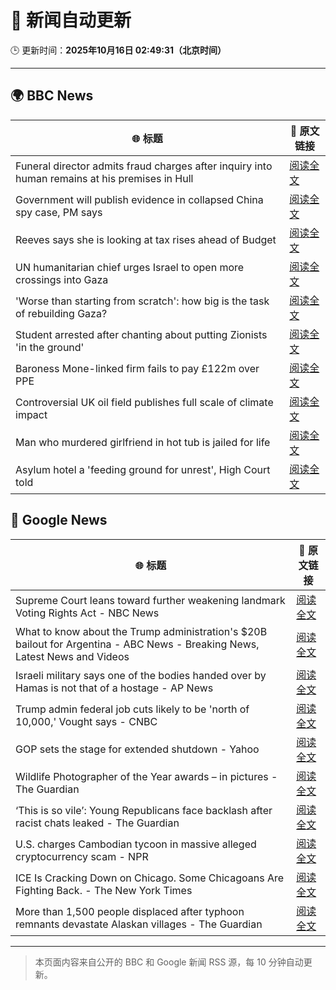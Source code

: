 # 🧠 新闻自动更新

🕒 更新时间：**2025年10月16日 02:49:31（北京时间）**

---

## 🌍 BBC News

| 🌐 标题 | 🔗 原文链接 |
|--------|-------------|
| Funeral director admits fraud charges after inquiry into human remains at his premises in Hull | [阅读全文](https://www.bbc.com/news/articles/cwyplw17897o?at_medium=RSS&at_campaign=rss) |
| Government will publish evidence in collapsed China spy case, PM says | [阅读全文](https://www.bbc.com/news/articles/cql9v6x4wpzo?at_medium=RSS&at_campaign=rss) |
| Reeves says she is looking at tax rises ahead of Budget | [阅读全文](https://www.bbc.com/news/articles/c2drpzxpkp3o?at_medium=RSS&at_campaign=rss) |
| UN humanitarian chief urges Israel to open more crossings into Gaza | [阅读全文](https://www.bbc.com/news/articles/c803rmdzjdjo?at_medium=RSS&at_campaign=rss) |
| 'Worse than starting from scratch': how big is the task of rebuilding Gaza? | [阅读全文](https://www.bbc.com/news/articles/cr5e4ee9r13o?at_medium=RSS&at_campaign=rss) |
| Student arrested after chanting about putting Zionists 'in the ground' | [阅读全文](https://www.bbc.com/news/articles/ce8gdelw79po?at_medium=RSS&at_campaign=rss) |
| Baroness Mone-linked firm fails to pay £122m over PPE | [阅读全文](https://www.bbc.com/news/articles/c629rdgyzl5o?at_medium=RSS&at_campaign=rss) |
| Controversial UK oil field publishes full scale of climate impact | [阅读全文](https://www.bbc.com/news/articles/ce3xzgdqw3ro?at_medium=RSS&at_campaign=rss) |
| Man who murdered girlfriend in hot tub is jailed for life | [阅读全文](https://www.bbc.com/news/articles/cvgvx134d86o?at_medium=RSS&at_campaign=rss) |
| Asylum hotel a 'feeding ground for unrest', High Court told | [阅读全文](https://www.bbc.com/news/articles/cy8v9jzn5zgo?at_medium=RSS&at_campaign=rss) |

## 📰 Google News

| 🌐 标题 | 🔗 原文链接 |
|--------|-------------|
| Supreme Court leans toward further weakening landmark Voting Rights Act - NBC News | [阅读全文](https://news.google.com/rss/articles/CBMivwFBVV95cUxOclUyNFJDRFMyT292MHEwQkhiQzJNd1owTnZIUlRyNnRMbjZ5em0zMUNyZmF1a3F4ekdqVTctVFB4NWFhcC1BVXhNVWx4QlU0ekhGVnoyTGVESjBRcjBOMU5rUGhyZmhOMnFfbVZkRGNTNFRCNVBSYnZ2MW1MdXBWMUpNcjRCY2Z4ekE2UTVvX01EZ3lFQlZTdjhTWG5PVEZhQklMcVZXanhXWExMdFF6cVc4N1AxMERJWFRiaUlWWdIBVkFVX3lxTE5KRmk0N2wyNWFwa3JCQTN4VjRCNWI4UW9mM1NlamM0dnpjM1lORVpWeXJvZDB5V2stTE9wRXVMN1A3N3ZHRGVscVZfSEhFdm1LUVMzeHR3?oc=5) |
| What to know about the Trump administration's $20B bailout for Argentina - ABC News - Breaking News, Latest News and Videos | [阅读全文](https://news.google.com/rss/articles/CBMimgFBVV95cUxNOTQzSnBsdjMtc2Y0UnBrTlNKU1hETEx5dUhXNFBaOU1rNjhZVTRMZnIwOERfbzJ2QW9JUl9rbWJJdTRzYWVXNVJ1S1p3TUQ4V1lQNkRuaTBkWGpYWDJqYnVTUVVuSUJtd0NyOEZoMXVVM2ExREYtVERVZjVBYUFoaVBBcDlIYmNLcXUtNXZvUTdqdFAyQ2s3c2p30gGfAUFVX3lxTE9GZTZtcmpNRVVqM1J3eko1amlCUkZTV1N5LWNodFhUVjVqSzlObUNPcl83MFF3VDEzWi1OMXVGVXZwWXRNcjRCWl9NYkR1bVY3bmhZU1hWOUlaZXpabUowajh0SllLekdfaS13V0FVMlZtd2U1d2kyLVRITU5UcUpkOVR3UFFDWmNOd190eWVRM3l4LVJYb2s4NHZMRHdvNA?oc=5) |
| Israeli military says one of the bodies handed over by Hamas is not that of a hostage - AP News | [阅读全文](https://news.google.com/rss/articles/CBMiqwFBVV95cUxOTlA3YkE1ekF6cnE4a04tMGJta0pyeFNjQkttd0FoakRwZnJYcy1QVWVpTEI3cWplRmowbWVyU0RGQk9YejhSR3cxN3pJazVqUERmMDRLdm9ZS2Fhc00zU3lQbzhGM2Q3OWc3MGNwQVpSYWxJdkJsOXdXbjY0dEU0blRDVTAtRVZHeVoyWlZ5OXMtTXpZUVM1ckhPZURvUWpZeXpPck5uSnB1OGM?oc=5) |
| Trump admin federal job cuts likely to be 'north of 10,000,' Vought says - CNBC | [阅读全文](https://news.google.com/rss/articles/CBMif0FVX3lxTE92TkE4OGlmdlZ0R3Iyd0EtcktUVUZHSGdfNU5RUUFTOVFxc21RMnUzM2ZuTnJGZ1BCRF9nSGs2UVI0ZDdGNFpxZzhwZWYzbzZWenhCeUJ0ZHQ5X09NQ3FPY2JPSEtNbnVuMGJ6V2FXZHU5NXdyelZtM3Jzd0l4Zzg?oc=5) |
| GOP sets the stage for extended shutdown - Yahoo | [阅读全文](https://news.google.com/rss/articles/CBMiiwFBVV95cUxOU0RXZmliWTFMaTVPRTNCTTNIaXhKYWlTVkxlS1hZd251dTdoY3lpMGtEZWd4VXVTTmh6Y29UT2NNamlZbWptWTQ4SkZCWEY5SVZBZzMxTUxiZ0UyQkVZdzJGcnMtRG15TjRmQzAxVVc1Qk5Qd0I3dXVEWGJrQUxsNWVnMktOaWpWeWs0?oc=5) |
| Wildlife Photographer of the Year awards – in pictures - The Guardian | [阅读全文](https://news.google.com/rss/articles/CBMisgFBVV95cUxQZnhoOF9OZHBEZG93NjBvWG5PbkdSMzlhOHFjVDhaNVM5VTBIclBwSGdZV3Z0cTFhSTN3Skp1c1UyVDZwY282RzROWHBXRGttLUZzV09JSk1sTXFXOG1xRGRHM1BacjNEc2E5MDZXdXhaNWV1d1FSVlhOZEJOQ0ZvV0pYV25acUhqVmcwdG4wbHkzVS1IbXlmQk1RQXRESlNaeHdINXJOMmlHYTlxeFRXRWZR?oc=5) |
| ‘This is so vile’: Young Republicans face backlash after racist chats leaked - The Guardian | [阅读全文](https://news.google.com/rss/articles/CBMioAFBVV95cUxONXVxX1VGdkprTUxJWjJkeGpjWnV1blI1SDRpNU1XQVlTZ2Qzd3I4dUV5elZqWmJfTmRnQnJxTHlyNFVFVkVjS1dhblBNcVgzQmJVYzRNOV9KZWloc0NzdHdhQ2QxZFhSWHEtOFhqRFBLN1M4N29rOEltc1dBQ0gwYWV5dVB2TWRZSGk3d0ItZ0thdEEybUZlOE10RG1KejRJ?oc=5) |
| U.S. charges Cambodian tycoon in massive alleged cryptocurrency scam - NPR | [阅读全文](https://news.google.com/rss/articles/CBMimgFBVV95cUxOZ0E5RUJxZUxGc09kTjdFbWZhX1JxU2FVUHdMZGpzdy16c0FoM0N3VFQtbjdOekJBUTZRR3RwUFpxQlVDV1YwREZGSzJQeVdtZU5fYkFxcUpmVzNPYW5xdHlISktnb0NGem04UGxCZEZaSXRkUFVkdmFwN0RHRzY0cS1iNnJsVXQxaE84RTkyeU5HMkhRWk4ybTRB?oc=5) |
| ICE Is Cracking Down on Chicago. Some Chicagoans Are Fighting Back. - The New York Times | [阅读全文](https://news.google.com/rss/articles/CBMibEFVX3lxTE9oZWxwUENLMnEyeWJDS3c5TEl4Wml1NmxNLWJDYWJfVGtiaDN3RWlpNGgwdzFTM19MQ0IwTGVlRk55c1Q3d3ltZkhzODc1Q0g1V3NuX3RxSGNsRFNGaGFVZTRvdG9ib01sS0Jmaw?oc=5) |
| More than 1,500 people displaced after typhoon remnants devastate Alaskan villages - The Guardian | [阅读全文](https://news.google.com/rss/articles/CBMihgFBVV95cUxNN0tuZXgzZmRscEtWZ2lXdm1vRU1FS3QwelpVSXVrNU5vdVQ4MWpnOHdpbnRiTmwycDNtWkZWdTlnZU5vQTFpb3ZkTlJPMWkxNnNicVRLenNHVHBteWVaR0M4akh6YTNibFlNdEZ1VjdHQVBaUV8xeGdMdDNlb2J3c0t6Q3Z3UQ?oc=5) |

---
> 本页面内容来自公开的 BBC 和 Google 新闻 RSS 源，每 10 分钟自动更新。